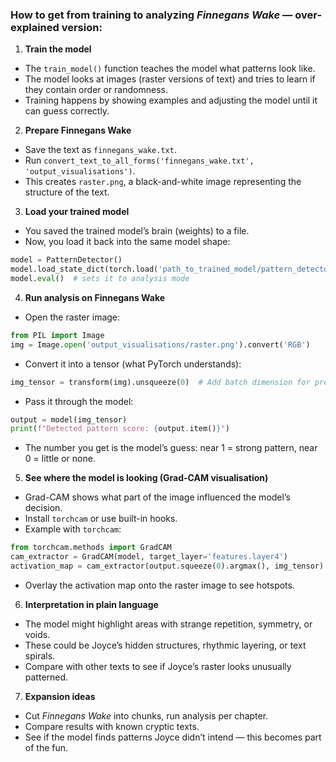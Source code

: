 
### How to get from training to analyzing *Finnegans Wake* — over-explained version:

1. **Train the model**  
- The `train_model()` function teaches the model what patterns look like.
- The model looks at images (raster versions of text) and tries to learn if they contain order or randomness.
- Training happens by showing examples and adjusting the model until it can guess correctly.

2. **Prepare Finnegans Wake**  
- Save the text as `finnegans_wake.txt`.
- Run `convert_text_to_all_forms('finnegans_wake.txt', 'output_visualisations')`.
- This creates `raster.png`, a black-and-white image representing the structure of the text.

3. **Load your trained model**  
- You saved the trained model’s brain (weights) to a file.
- Now, you load it back into the same model shape:
```python
model = PatternDetector()
model.load_state_dict(torch.load('path_to_trained_model/pattern_detector.pth'))
model.eval()  # sets it to analysis mode
```

4. **Run analysis on Finnegans Wake**  
- Open the raster image:
```python
from PIL import Image
img = Image.open('output_visualisations/raster.png').convert('RGB')
```
- Convert it into a tensor (what PyTorch understands):
```python
img_tensor = transform(img).unsqueeze(0)  # Add batch dimension for prediction
```
- Pass it through the model:
```python
output = model(img_tensor)
print(f"Detected pattern score: {output.item()}")
```
- The number you get is the model’s guess: near 1 = strong pattern, near 0 = little or none.

5. **See where the model is looking (Grad-CAM visualisation)**  
- Grad-CAM shows what part of the image influenced the model’s decision.
- Install `torchcam` or use built-in hooks.
- Example with `torchcam`:
```python
from torchcam.methods import GradCAM
cam_extractor = GradCAM(model, target_layer='features.layer4')
activation_map = cam_extractor(output.squeeze(0).argmax(), img_tensor)
```
- Overlay the activation map onto the raster image to see hotspots.

6. **Interpretation in plain language**  
- The model might highlight areas with strange repetition, symmetry, or voids.
- These could be Joyce’s hidden structures, rhythmic layering, or text spirals.
- Compare with other texts to see if Joyce’s raster looks unusually patterned.

7. **Expansion ideas**  
- Cut *Finnegans Wake* into chunks, run analysis per chapter.
- Compare results with known cryptic texts.
- See if the model finds patterns Joyce didn’t intend — this becomes part of the fun.
